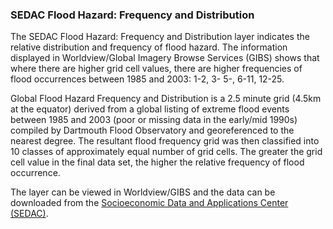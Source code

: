 ### SEDAC Flood Hazard: Frequency and Distribution
The SEDAC Flood Hazard: Frequency and Distribution layer indicates the relative distribution and frequency of flood hazard. The information displayed in Worldview/Global Imagery Browse Services (GIBS) shows that where there are higher grid cell values, there are higher frequencies of flood occurrences between 1985 and 2003: 1-2, 3- 5-, 6-11, 12-25.

Global Flood Hazard Frequency and Distribution is a 2.5 minute grid (4.5km at the equator) derived from a global listing of extreme flood events between 1985 and 2003 (poor or missing data in the early/mid 1990s) compiled by Dartmouth Flood Observatory and georeferenced to the nearest degree. The resultant flood frequency grid was then classified into 10 classes of approximately equal number of grid cells. The greater the grid cell value in the final data set, the higher the relative frequency of flood occurrence.

The layer can be viewed in Worldview/GIBS and the data can be downloaded from the [Socioeconomic Data and Applications Center (SEDAC)](http://sedac.ciesin.columbia.edu/data/set/ndh-flood-hazard-frequency-distribution).
